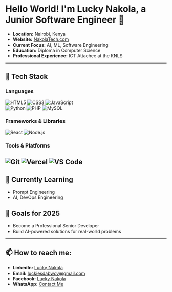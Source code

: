 # Hello World! I'm Lucky Nakola, a Junior Software Engineer 🚀  

- **Location:** Nairobi, Kenya  
- **Website:** [NakolaTech.com](#)  
- **Current Focus:** AI, ML, Software Engineering  
- **Education:** Diploma in Computer Science  
- **Professional Experience:** ICT Attachee at the KNLS  

---

## 🔧 Tech Stack  

### Languages  
![HTML5](https://img.shields.io/badge/-HTML5-E34F26?style=flat-square&logo=html5&logoColor=white)  ![CSS3](https://img.shields.io/badge/-CSS3-1572B6?style=flat-square&logo=css3&logoColor=white)  ![JavaScript](https://img.shields.io/badge/-JavaScript-F7DF1E?style=flat-square&logo=javascript&logoColor=black)  
![Python](https://img.shields.io/badge/-Python-3776AB?style=flat-square&logo=python&logoColor=white)  ![PHP](https://img.shields.io/badge/-PHP-777BB4?style=flat-square&logo=php&logoColor=white)  ![MySQL](https://img.shields.io/badge/-MySQL-4479A1?style=flat-square&logo=mysql&logoColor=white)  

### Frameworks & Libraries  
![React](https://img.shields.io/badge/-React-61DAFB?style=flat-square&logo=react&logoColor=black)  ![Node.js](https://img.shields.io/badge/-Node.js-339933?style=flat-square&logo=node.js&logoColor=white)  

### Tools & Platforms  
![Git](https://img.shields.io/badge/-Git-F05032?style=flat-square&logo=git&logoColor=white)  ![Vercel](https://img.shields.io/badge/-Vercel-000000?style=flat-square&logo=vercel&logoColor=white)  ![VS Code](https://img.shields.io/badge/-VS%20Code-007ACC?style=flat-square&logo=visual-studio-code&logoColor=white)  
---

## 🌱 Currently Learning  
- Prompt Engineering  
- AI, DevOps Engineering  

## 🎯 Goals for 2025  
- Become a Professional Senior Developer  
- Build AI-powered solutions for real-world problems  

---
## 📫 How to reach me:  
- **LinkedIn:** [Lucky Nakola](#)  
- **Email:** luckiesdabwoy@gmail.com  
- **Facebook:** [Lucky Nakola](#)  
- **WhatsApp:** [Contact Me](#)  


